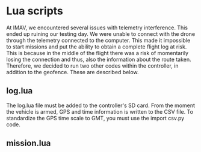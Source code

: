 # Lua scripts

At IMAV, we encountered several issues with telemetry interference. This ended up ruining our testing day. We were unable to connect with the drone through the telemetry connected to the computer. 
This made it impossible to start missions and put the ability to obtain a complete flight log at risk. This is because in the middle of the flight there was a risk of momentarily losing the connection and thus, also the information about the route taken.
Therefore, we decided to run two other codes within the controller, in addition to the geofence. These are described below.

## log.lua

The log.lua file must be added to the controller's SD card. From the moment the vehicle is armed, GPS and time information is written to the CSV file. 
To standardize the GPS time scale to GMT, you must use the import csv.py code.

## mission.lua
